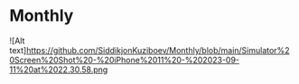 # Monthly
![Alt text]https://github.com/SiddikjonKuziboev/Monthly/blob/main/Simulator%20Screen%20Shot%20-%20iPhone%2011%20-%202023-09-11%20at%2022.30.58.png
